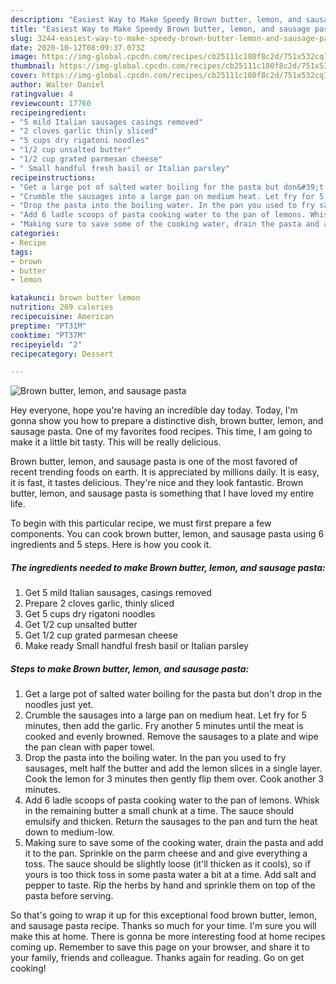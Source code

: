```yaml
---
description: "Easiest Way to Make Speedy Brown butter, lemon, and sausage pasta"
title: "Easiest Way to Make Speedy Brown butter, lemon, and sausage pasta"
slug: 3244-easiest-way-to-make-speedy-brown-butter-lemon-and-sausage-pasta
date: 2020-10-12T08:09:37.073Z
image: https://img-global.cpcdn.com/recipes/cb25111c180f8c2d/751x532cq70/brown-butter-lemon-and-sausage-pasta-recipe-main-photo.jpg
thumbnail: https://img-global.cpcdn.com/recipes/cb25111c180f8c2d/751x532cq70/brown-butter-lemon-and-sausage-pasta-recipe-main-photo.jpg
cover: https://img-global.cpcdn.com/recipes/cb25111c180f8c2d/751x532cq70/brown-butter-lemon-and-sausage-pasta-recipe-main-photo.jpg
author: Walter Daniel
ratingvalue: 4
reviewcount: 17760
recipeingredient:
- "5 mild Italian sausages casings removed"
- "2 cloves garlic thinly sliced"
- "5 cups dry rigatoni noodles"
- "1/2 cup unsalted butter"
- "1/2 cup grated parmesan cheese"
- " Small handful fresh basil or Italian parsley"
recipeinstructions:
- "Get a large pot of salted water boiling for the pasta but don&#39;t drop in the noodles just yet."
- "Crumble the sausages into a large pan on medium heat. Let fry for 5 minutes, then add the garlic. Fry another 5 minutes until the meat is cooked and evenly browned. Remove the sausages to a plate and wipe the pan clean with paper towel."
- "Drop the pasta into the boiling water. In the pan you used to fry sausages, melt half the butter and add the lemon slices in a single layer. Cook the lemon for 3 minutes then gently flip them over. Cook another 3 minutes."
- "Add 6 ladle scoops of pasta cooking water to the pan of lemons. Whisk in the remaining butter a small chunk at a time. The sauce should emulsify and thicken. Return the sausages to the pan and turn the heat down to medium-low."
- "Making sure to save some of the cooking water, drain the pasta and add it to the pan. Sprinkle on the parm cheese and and give everything a toss. The sauce should be slightly loose (it&#39;ll thicken as it cools), so if yours is too thick toss in some pasta water a bit at a time. Add salt and pepper to taste. Rip the herbs by hand and sprinkle them on top of the pasta before serving."
categories:
- Recipe
tags:
- brown
- butter
- lemon

katakunci: brown butter lemon 
nutrition: 269 calories
recipecuisine: American
preptime: "PT31M"
cooktime: "PT37M"
recipeyield: "2"
recipecategory: Dessert

---
```



![Brown butter, lemon, and sausage pasta](https://img-global.cpcdn.com/recipes/cb25111c180f8c2d/751x532cq70/brown-butter-lemon-and-sausage-pasta-recipe-main-photo.jpg)

Hey everyone, hope you're having an incredible day today. Today, I'm gonna show you how to prepare a distinctive dish, brown butter, lemon, and sausage pasta. One of my favorites food recipes. This time, I am going to make it a little bit tasty. This will be really delicious.



Brown butter, lemon, and sausage pasta is one of the most favored of recent trending foods on earth. It is appreciated by millions daily. It is easy, it is fast, it tastes delicious. They're nice and they look fantastic. Brown butter, lemon, and sausage pasta is something that I have loved my entire life.


To begin with this particular recipe, we must first prepare a few components. You can cook brown butter, lemon, and sausage pasta using 6 ingredients and 5 steps. Here is how you cook it.

<!--inarticleads1-->

##### The ingredients needed to make Brown butter, lemon, and sausage pasta:

1. Get 5 mild Italian sausages, casings removed
1. Prepare 2 cloves garlic, thinly sliced
1. Get 5 cups dry rigatoni noodles
1. Get 1/2 cup unsalted butter
1. Get 1/2 cup grated parmesan cheese
1. Make ready  Small handful fresh basil or Italian parsley




<!--inarticleads2-->

##### Steps to make Brown butter, lemon, and sausage pasta:

1. Get a large pot of salted water boiling for the pasta but don&#39;t drop in the noodles just yet.
1. Crumble the sausages into a large pan on medium heat. Let fry for 5 minutes, then add the garlic. Fry another 5 minutes until the meat is cooked and evenly browned. Remove the sausages to a plate and wipe the pan clean with paper towel.
1. Drop the pasta into the boiling water. In the pan you used to fry sausages, melt half the butter and add the lemon slices in a single layer. Cook the lemon for 3 minutes then gently flip them over. Cook another 3 minutes.
1. Add 6 ladle scoops of pasta cooking water to the pan of lemons. Whisk in the remaining butter a small chunk at a time. The sauce should emulsify and thicken. Return the sausages to the pan and turn the heat down to medium-low.
1. Making sure to save some of the cooking water, drain the pasta and add it to the pan. Sprinkle on the parm cheese and and give everything a toss. The sauce should be slightly loose (it&#39;ll thicken as it cools), so if yours is too thick toss in some pasta water a bit at a time. Add salt and pepper to taste. Rip the herbs by hand and sprinkle them on top of the pasta before serving.




So that's going to wrap it up for this exceptional food brown butter, lemon, and sausage pasta recipe. Thanks so much for your time. I'm sure you will make this at home. There is gonna be more interesting food at home recipes coming up. Remember to save this page on your browser, and share it to your family, friends and colleague. Thanks again for reading. Go on get cooking!
